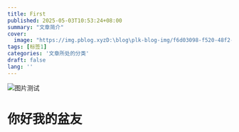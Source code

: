 ```yaml
---
title: First
published: 2025-05-03T10:53:24+08:00
summary: "文章简介"
cover:
  image: "https://img.pblog.xyzD:\blog\plk-blog-img/f6d03098-f520-48f2-836d-358e3e201de2.webp"
tags: [标签1]
categories: '文章所处的分类'
draft: false 
lang: ''
---
```

 ![图片测试](https://img.pblog.xyzD:\blog\plk-blog-img/3a4d0470-9ed4-4933-a806-e60d7234d87f.webp)
 # 你好我的盆友